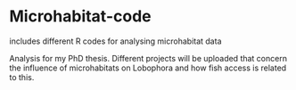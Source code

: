 # Microhabitat-code
includes different R codes for analysing microhabitat data

Analysis for my PhD thesis. Different projects will be uploaded that concern the influence of microhabitats on Lobophora and how fish access is related to this. 
